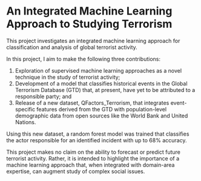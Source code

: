 # An Integrated Machine Learning Approach to Studying Terrorism

This project investigates an integrated machine learning approach for classification and analysis of global terrorist activity. 

In this project, I aim to make the following three contributions: 
1) Exploration of supervised machine learning approaches as a novel technique in the study of terrorist activity;
2) Development of a model that classifies historical events in the Global Terrorism Database (GTD) that, at present, have yet to be attributed to a responsible party; and 
3) Release of a new dataset, QFactors_Terrorism, that integrates event-specific features derived from the GTD with population-level demographic data from open sources like the World Bank and United Nations. 

Using this new dataset, a random forest model was trained that classifies the actor responsible for an identified incident with up to 68% accuracy. 

This project makes no claim on the ability to forecast or predict future terrorist activity. Rather, it is intended to highlight the importance of a machine learning approach that, when integrated with domain-area expertise, can augment study of complex social issues.
